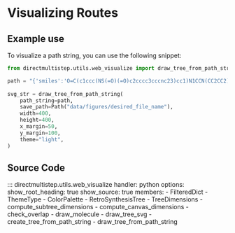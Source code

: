 # Visualizing Routes

## Example use

To visualize a path string, you can use the following snippet:

```python
from directmultistep.utils.web_visualize import draw_tree_from_path_string

path = "{'smiles':'O=C(c1ccc(NS(=O)(=O)c2cccc3cccnc23)cc1)N1CCN(CC2CC2)CC1','children':[{'smiles':'O=C(O)c1ccc(NS(=O)(=O)c2cccc3cccnc23)cc1','children':[{'smiles':'CCOC(=O)c1ccc(NS(=O)(=O)c2cccc3cccnc23)cc1','children':[{'smiles':'CCOC(=O)c1ccc(N)cc1'},{'smiles':'O=S(=O)(Cl)c1cccc2cccnc12'}]}]},{'smiles':'C1CN(CC2CC2)CCN1'}]}"
    
svg_str = draw_tree_from_path_string(
    path_string=path,
    save_path=Path("data/figures/desired_file_name"),
    width=400,
    height=400,
    x_margin=50,
    y_margin=100,
    theme="light",
)
```

## Source Code

::: directmultistep.utils.web_visualize
    handler: python
    options:
      show_root_heading: true
      show_source: true
      members:
        - FilteredDict
        - ThemeType
        - ColorPalette
        - RetroSynthesisTree
        - TreeDimensions
        - compute_subtree_dimensions
        - compute_canvas_dimensions
        - check_overlap
        - draw_molecule
        - draw_tree_svg
        - create_tree_from_path_string
        - draw_tree_from_path_string
